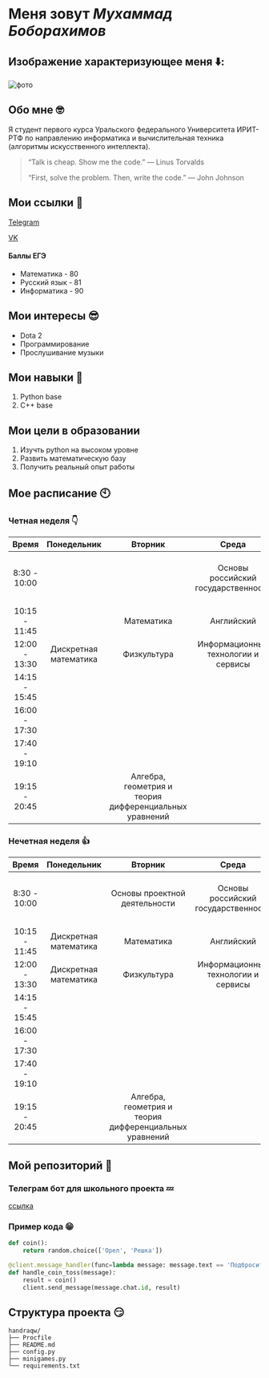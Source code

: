 # Меня зовут _Мухаммад Боборахимов_

## Изображение характеризующее меня ⬇️:
![фото](https://img-webcalypt.ru/img/thumb/lg/images/meme-templates/5P5rCX2iXRZA6QYj2dmeWd2qMi2akxHA.jpeg.jpg)

## Обо мне 🤓
Я студент первого курса Уральского федерального Университета ИРИТ-РТФ по направлению информатика и вычислительная техника (алгоритмы искусственного интеллекта).
> “Talk is cheap. Show me the code.” — Linus Torvalds
> 
>  “First, solve the problem. Then, write the code.” — John Johnson

## Мои ссылки :pig:
[Telegram](https://t.me/handraqw)  

[VK](https://vk.com/handraqw)

#### Баллы ЕГЭ
- Математика - 80
- Русский язык - 81
- Информатика - 90


## Мои интересы 😎
- Dota 2
- Программирование
- Прослушивание музыки

## Мои навыки 🥺
1. Python base
2. C++ base

## Мои цели в образовании
1. Изучть python на высоком уровне
2. Развить математическую базу
3. Получить реальный опыт работы

## Мое расписание 🕙
### Четная неделя :point_down:
|Время       |Понедельник             |Вторник | Среда | Четверг| Пятница | Суббота | 
|:----------:|:----------------------:|:---:|:---:|:---:|:---:|:---:|
|8:30 - 10:00 |                     |                              |  Основы российский государственности          |     Анализ данных и искусственный интеллект       |   Алгебра, геометрия и теория дифференциальных уравнений   |       Математика     |
|10:15 - 11:45|                     |Математика                                                 |             Английский                  |                          |                                                            |             Математика        | 
|12:00 - 13:30|Дискретная математика|Физкультура                                           |         Информационные технологии и сервисы         |        Физкультура              |                        |                |
|14:15 - 15:45|                     |                                                      || Программирование|||
|16:00 - 17:30|                     |                                                      |                                                              |   Программирование          |                         |                  |
|17:40 - 19:10|                     |                                                      |                                                         |           |                    |                  |
|19:15 - 20:45|                     |Алгебра, геометрия и теория дифференциальных уравнений|                                                         |                |                         |                  |


### Нечетная неделя :thumbsup:
|Время|Понедельник|Вторник | Среда | Четверг| Пятница | Суббота | 
|:---:|:---:|:---:|:---:|:---:|:---:|:---:|
|8:30 - 10:00|     |     Основы проектной деятельности     |  Основы российский государственности          |     Анализ данных и искусственный интеллект       |         Алгебра, геометрия и теория дифференциальных уравнений   |       Математика     |
|10:15 - 11:45|      Дискретная математика  |      Математика           |             Английский                  |                                                    |                                                            |             Математика        | 
|12:00 - 13:30|    Дискретная математика     |   Физкультура            |         Информационные технологии и сервисы         |        Физкультура              |                        |                |
|14:15 - 15:45|||| Программирование|||
|16:00 - 17:30|||                                                         |   Программирование          |                         |                  |
|17:40 - 19:10|                                |                       |                                                         |           |        Информационные технологии и сервисы                 |                  |
|19:15 - 20:45|                                |           Алгебра, геометрия и теория дифференциальных уравнений            |                                                         |         Анализ данных и искусственный интеллект         |                         |                  |



## Мой репозиторий 🤖
### Телеграм бот для школьного проекта :zzz:
[ссылка](https://github.com/handraqw/handraqw_minigames_bot)

### Пример кода :grin:
```python
def coin():
    return random.choice(['Орел', 'Решка'])

@client.message_handler(func=lambda message: message.text == 'Подбросить монетку')
def handle_coin_toss(message):
    result = coin()
    client.send_message(message.chat.id, result)
```

## Структура проекта :smirk:
```
handraqw/
├── Procfile
├── README.md
├── config.py
├── minigames.py
└── requirements.txt
```
